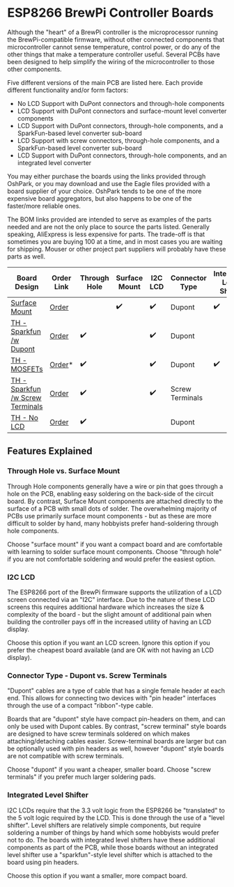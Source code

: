 ESP8266 BrewPi Controller Boards
================================

Although the "heart" of a BrewPi controller is the microprocessor running the BrewPi-compatible firmware, without other connected components that microcontroller cannot sense temperature, control power, or do any of the other things that make a temperature controller useful. Several PCBs have been designed to help simplify the wiring of the microcontroller to those other components.

Five different versions of the main PCB are listed here.  Each provide
different functionality and/or form factors:

*   No LCD Support with DuPont connectors and through-hole components
*   LCD Support with DuPont connectors and surface-mount level converter components
*   LCD Support with DuPont connectors, through-hole components, and a SparkFun-based level converter sub-board
*   LCD Support with screw connectors, through-hole components, and a SparkFun-based level converter sub-board
*   LCD Support with DuPont connectors, through-hole components, and an integrated level converter

You may either purchase the boards using the links provided through OshPark, or you may download and use the Eagle files provided with a board supplier of your choice.  OshPark tends to be one of the more expensive board aggregators, but also happens to be one of the faster/more reliable ones.

The BOM links provided are intended to serve as examples of the parts needed and are not the only place to source the parts listed.  Generally speaking, AliExpress is less expensive for parts.  The trade-off is that sometimes you are buying 100 at a time, and in most cases you are waiting for shipping.  Mouser or other project part suppliers will probably have these parts as well.


| Board Design                                                 | Order Link                                            | Through Hole       | Surface Mount      | I2C LCD            | Connector Type  | Integrated Level Shifter | Selectable OneWire Voltage |
| ------------------------------------------------------------ | ----------------------------------------------------- | ------------------ | ------------------ | ------------------ | --------------- | ------------------------ | -------------------------- |
| [Surface Mount](D1%20-%20SMD.md)                             | [Order](https://oshpark.com/shared_projects/sZcIGxXP) |                    | :heavy_check_mark: | :heavy_check_mark: | Dupont          | :heavy_check_mark:       | :heavy_check_mark:         |
| [TH - Sparkfun /w Dupont](D1%20-%20LCD%20TH%20Dupont.md)     | [Order](https://oshpark.com/shared_projects/UGNmCb2S) | :heavy_check_mark: |                    | :heavy_check_mark: | Dupont          |                          | :heavy_check_mark:         |
| [TH - MOSFETs](https://github.com/brewpi-remix/brewpi-pcb-rmx/tree/master/ESP8266%20Boards/WeMos%20D1%20Mini%20Breakout) | [Order](https://pcbs.io/share/z5JLZ)*                 | :heavy_check_mark: |                    | :heavy_check_mark: | Dupont          | :heavy_check_mark:       |                            |
| [TH - Sparkfun /w Screw Terminals](D1%20-%20LCD%20TH%20Screws.md) | [Order](https://oshpark.com/shared_projects/XmBFHxT9) | :heavy_check_mark: |                    | :heavy_check_mark: | Screw Terminals |                          |                            |
| [TH - No LCD](D1%20-%20No%20LCD.md)                          | [Order](https://oshpark.com/shared_projects/49H9UFFe) | :heavy_check_mark: |                    |                    | Dupont          |                          |                            |


Features Explained
------------------

### Through Hole vs. Surface Mount

Through Hole components generally have a wire or pin that goes through a hole on the PCB, enabling easy soldering on the back-side of the circuit board. By contrast, Surface Mount components are attached directly to the surface of a PCB with small dots of solder. The overwhelming majority of PCBs use primarily surface mount components - but as these are more difficult to solder by hand, many hobbyists prefer hand-soldering through hole components. 

Choose "surface mount" if you want a compact board and are comfortable with learning to solder surface mount components. Choose "through hole" if you are not comfortable soldering and would prefer the easiest option.


### I2C LCD

The ESP8266 port of the BrewPi firmware supports the utilization of a LCD screen connected via an "I2C" interface. Due to the nature of these LCD screens this requires additional hardware which increases the size & complexity of the board - but the slight amount of additional pain when building the controller pays off in the increased utility of having an LCD display.

Choose this option if you want an LCD screen. Ignore this option if you prefer the cheapest board available (and are OK with not having an LCD display).


### Connector Type - Dupont vs. Screw Terminals

"Dupont" cables are a type of cable that has a single female header at each end. This allows for connecting two devices with "pin header" interfaces through the use of a compact "ribbon"-type cable. 

Boards that are "dupont" style have compact pin-headers on them, and can only be used with Dupont cables. By contrast, "screw terminal" style boards are designed to have screw terminals soldered on which makes attaching/detaching cables easier. Screw-terminal boards are larger but can be optionally used with pin headers as well, however "dupont" style boards are not compatible with screw terminals.

Choose "dupont" if you want a cheaper, smaller board. Choose "screw terminals" if you prefer much larger soldering pads. 


### Integrated Level Shifter

I2C LCDs require that the 3.3 volt logic from the ESP8266 be "translated" to the 5 volt logic required by the LCD. This is done through the use of a "level shifter". Level shifters are relatively simple components, but require soldering a number of things by hand which some hobbyists would prefer not to do. The boards with integrated level shifters have these additional components as part of the PCB, while those boards without an integrated level shifter use a "sparkfun"-style level shifter which is attached to the board using pin headers. 


Choose this option if you want a smaller, more compact board.



